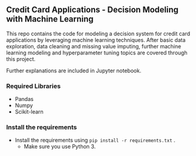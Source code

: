 ## Credit Card Applications - Decision Modeling with Machine Learning

This repo contains the code for modeling a decision system for credit card applications by leveraging machine learning techniques.
After basic data exploration, data cleaning and missing value imputing, further machine learning modeling and hyperparameter tuning topics are covered through this project.

Further explanations are included in Jupyter notebook.

### Required Libraries
- Pandas
- Numpy
- Scikit-learn


### Install the requirements
- Install the requirements using `pip install -r requirements.txt` .
    * Make sure you use Python 3.
